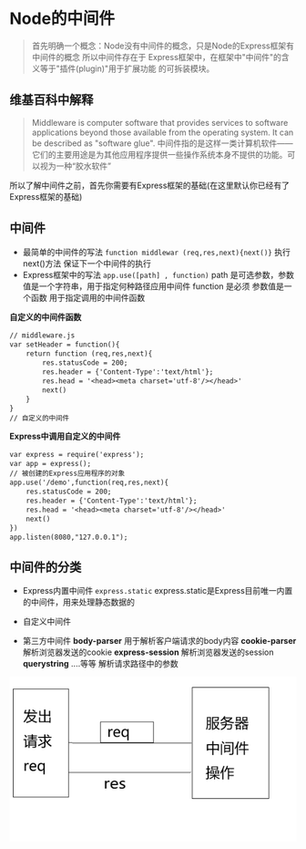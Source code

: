 # Node的中间件
> 首先明确一个概念：Node没有中间件的概念，只是Node的Express框架有中间件的概念
所以中间件存在于 Express框架中，在框架中"中间件"的含义等于"插件(plugin)"用于扩展功能
的可拆装模块。

## 维基百科中解释
> Middleware is computer software that provides services to software applications beyond those available from the operating system. It can be described as "software glue". 中间件指的是这样一类计算机软件——它们的主要用途是为其他应用程序提供一些操作系统本身不提供的功能。可以视为一种“胶水软件”

所以了解中间件之前，首先你需要有Express框架的基础(在这里默认你已经有了Express框架的基础)

## 中间件
- 最简单的中间件的写法 ```function middlewar (req,res,next){next()}```
  执行next()方法 保证下一个中间件的执行
- Express框架中的写法 ```app.use([path] , function)```
  path 是可选参数，参数值是一个字符串，用于指定何种路径应用中间件
  function 是必须  参数值是一个函数    用于指定调用的中间件函数

**自定义的中间件函数**
```
// middleware.js
var setHeader = function(){
	return function (req,res,next){
		res.statusCode = 200;
		res.header = {'Content-Type':'text/html'};
		res.head = '<head><meta charset='utf-8'/></head>'
		next()
	}
}
// 自定义的中间件
```

**Express中调用自定义的中间件**
```
var express = require('express');
var app = express();
// 被创建的Express应用程序的对象
app.use('/demo',function(req,res,next){
	res.statusCode = 200;
	res.header = {'Content-Type':'text/html'};
	res.head = '<head><meta charset='utf-8'/></head>'
	next()
})
app.listen(8080,"127.0.0.1");
```

## 中间件的分类 
- Express内置中间件 ```express.static```
  express.static是Express目前唯一内置的中间件，用来处理静态数据的

- 自定义中间件

- 第三方中间件
  **body-parser**
	用于解析客户端请求的body内容
  **cookie-parser**
	解析浏览器发送的cookie
  **express-session**
	解析浏览器发送的session
  **querystring** ....等等
	解析请求路径中的参数

<img src="img.png">